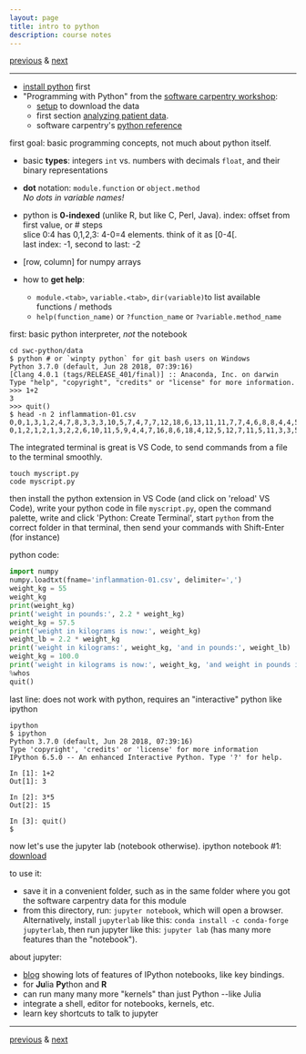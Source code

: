 ```yaml
---
layout: page
title: intro to python
description: course notes
---
```

[previous](notes1018.html) &
[next](notes1025.html)

---


- [install python](pythoninstallation.html) first
- "Programming with Python" from the
[software carpentry workshop](http://swcarpentry.github.io/python-novice-inflammation/):
  * [setup](http://swcarpentry.github.io/python-novice-inflammation/setup/)
    to download the data
  * first section
    [analyzing patient data](http://swcarpentry.github.io/python-novice-inflammation/01-numpy/index.html).
    <!-- through paragraph "not all functions have input" -->
  * software carpentry's
    [python reference](http://swcarpentry.github.io/python-novice-inflammation/reference)

first goal: basic programming concepts, not much about python itself.

- basic **types**: integers `int` vs. numbers with decimals `float`,
  and their binary representations
- **dot** notation: `module.function` or `object.method`  
  *No dots in variable names!*
- python is **0-indexed** (unlike R, but like C, Perl, Java).
  index: offset from first value, or # steps  
  slice 0:4 has 0,1,2,3: 4-0=4 elements. think of it as [0-4[.  
  last index: -1, second to last: -2
- [row, column] for numpy arrays

- how to **get help**:
  * `module.<tab>`, `variable.<tab>`,
 `dir(variable)`to list available functions / methods
  * `help(function_name)` or `?function_name` or `?variable.method_name`



first: basic python interpreter, *not* the notebook

```shell
cd swc-python/data
$ python # or `winpty python` for git bash users on Windows
Python 3.7.0 (default, Jun 28 2018, 07:39:16)
[Clang 4.0.1 (tags/RELEASE_401/final)] :: Anaconda, Inc. on darwin
Type "help", "copyright", "credits" or "license" for more information.
>>> 1+2
3
>>> quit()
$ head -n 2 inflammation-01.csv
0,0,1,3,1,2,4,7,8,3,3,3,10,5,7,4,7,7,12,18,6,13,11,11,7,7,4,6,8,8,4,4,5,7,3,4,2,3,0,0
0,1,2,1,2,1,3,2,2,6,10,11,5,9,4,4,7,16,8,6,18,4,12,5,12,7,11,5,11,3,3,5,4,4,5,5,1,1,0,1
```

The integrated terminal is great is VS Code,
to send commands from a file to the terminal smoothly.

```shell
touch myscript.py
code myscript.py
```

then install the python extension in VS Code
(and click on 'reload' VS Code),
write your python code in file `myscript.py`,
open the command palette,
write and click 'Python: Create Terminal', start `python`
from the correct folder in that terminal,
then send your commands with Shift-Enter (for instance)

python code:

```python
import numpy
numpy.loadtxt(fname='inflammation-01.csv', delimiter=',')
weight_kg = 55
weight_kg
print(weight_kg)
print('weight in pounds:', 2.2 * weight_kg)
weight_kg = 57.5
print('weight in kilograms is now:', weight_kg)
weight_lb = 2.2 * weight_kg
print('weight in kilograms:', weight_kg, 'and in pounds:', weight_lb)
weight_kg = 100.0
print('weight in kilograms is now:', weight_kg, 'and weight in pounds is still:', weight_lb)
%whos
quit()
```

last line: does not work with python, requires an "interactive" python
like ipython

```
ipython
$ ipython
Python 3.7.0 (default, Jun 28 2018, 07:39:16)
Type 'copyright', 'credits' or 'license' for more information
IPython 6.5.0 -- An enhanced Interactive Python. Type '?' for help.

In [1]: 1+2
Out[1]: 3

In [2]: 3*5
Out[2]: 15

In [3]: quit()
$
```

now let's use the jupyter lab (notebook otherwise).
ipython notebook #1: [download](../assets/python/swcarpentry1.ipynb)

to use it:

- save it in a convenient folder, such as in the same folder where
  you got the software carpentry data for this module
- from this directory, run: `jupyter notebook`, which will open
  a browser. Alternatively, install `jupyterlab` like this:
  `conda install -c conda-forge jupyterlab`, then run jupyter like this:
  `jupyter lab` (has many more features than the "notebook").

about jupyter:

- [blog](http://arogozhnikov.github.io/2016/09/10/jupyter-features.html?utm_content=bufferb0c6b&utm_medium=social&utm_source=twitter.com&utm_campaign=buffer) showing lots of features of IPython notebooks, like key bindings.
- for **Ju**lia **Py**thon and **R**
- can run many many more "kernels" than just Python --like Julia
- integrate a shell, editor for notebooks, kernels, etc.
- learn key shortcuts to talk to jupyter


---
[previous](notes1018.html) &
[next](notes1025.html)
